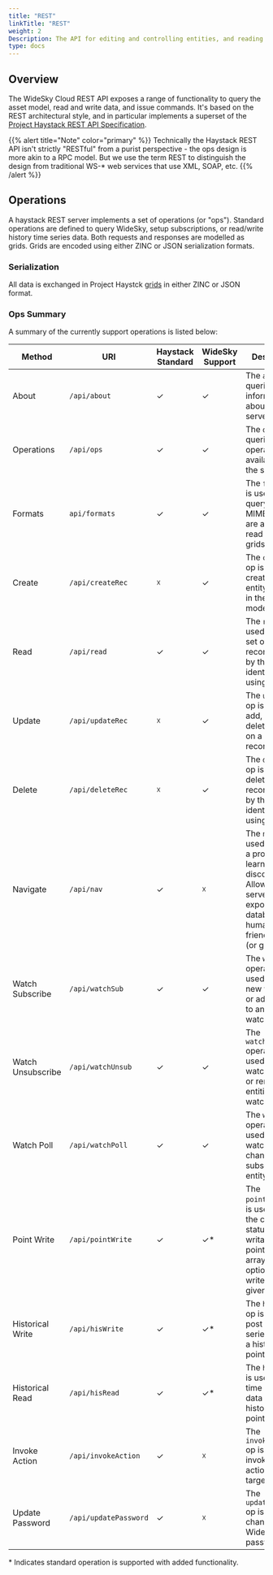 ```yaml
---
title: "REST"
linkTitle: "REST"
weight: 2
Description: The API for editing and controlling entities, and reading / writing time series data. Based on Project Haystack API specification.
type: docs
---
```


## Overview
The WideSky Cloud REST API exposes a range of functionality to query the asset model, read and write data, and issue commands. It's based on the REST architectural style, and in particular implements a superset of the  <a href="https://project-haystack.org/doc/Rest" target="_blank" rel="noopener">Project Haystack REST API Specification</a>.

{{% alert title="Note"  color="primary" %}} Technically the Haystack REST API isn't strictly "RESTful" from a purist perspective - the ops design is more akin to a RPC model. But we use the term REST to distinguish the design from traditional WS-\* web services that use XML, SOAP, etc.
{{% /alert %}}

## Operations
A haystack REST server implements a set of operations (or "ops"). Standard operations are defined to query WideSky, setup subscriptions, or read/write history time series data. Both requests and responses are modelled as grids. Grids are encoded using either ZINC or JSON serialization formats.

### Serialization
All data is exchanged in Project Haystck [grids](./grids) in either ZINC or JSON format.
### Ops Summary

A summary of the currently support operations is listed below:

|Method|URI|Haystack Standard|WideSky Support|Description|
|------|---|-----------------|---------------|-----------|
|About|`/api/about`|✓|✓|The `about` op queries basic information about the server.|
|Operations|`/api/ops`|✓|✓|The `ops` op queries which operations are available on the server.|
|Formats|`api/formats`|✓|✓|The `formats` op is used to query which MIME types are available to read and write grids.|
|Create|`/api/createRec`|☓|✓|The `createRec` op is used to create new entity records in the asset model.|
|Read|`/api/read`|✓|✓|The `read` op is used to read a set of entity records either by their unique identifier or using a filter.|
|Update|`/api/updateRec`|☓|✓|The `updateRec` op is used to add, update or delete the tags on a entity records.|
|Delete|`/api/deleteRec`|☓|✓|The `deleteRec` op is used for deleting entity records either by their unique identifier or using a filter.|
|Navigate|`/api/nav`|✓|☓|The `nav` op is used navigate a project for learning and discovery. Allowing servers to expose the database in a human-friendly tree (or graph).|
|Watch Subscribe|`/api/watchSub`|✓|✓|The `watchSub` operation is used to create new watches or add entities to an existing watch.|
|Watch Unsubscribe|`/api/watchUnsub`|✓|✓|The `watchUnsub` operation is used to close a watch entirely or remove entities from a watch.|
|Watch Poll|`/api/watchPoll`|✓|✓|The `watchPoll` operation is used to poll a watch for changes to the subscribed entity records.|
|Point Write|`/api/pointWrite`|✓|✓*|The `pointWrite` op is used to read the current status of a writable point's priority array and optionally write to a given level.|
|Historical Write|`/api/hisWrite`|✓|✓*|The `hisWrite` op is used to post new time series data to a historised point.|
|Historical Read|`/api/hisRead`|✓|✓*|The `hisRead` op is used to read time series data from historised point.|
|Invoke Action|`/api/invokeAction`|✓|☓|The `invokeAction` op is used to invoke an user action on a target entity.|
|Update Password|`/api/updatePassword`|✓|☓|The `updatePassword` op is used for changing a Widesky user’s password.|

\* Indicates standard operation is supported with added functionality.
